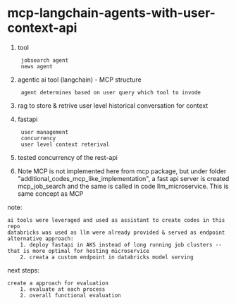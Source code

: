 # mcp-langchain-agents-with-user-context-api

1. tool
   
        jobsearch agent 
        news agent  
3. agentic ai tool (langchain) - MCP structure
   
        agent determines based on user query which tool to invode 
5. rag to store & retrive user level historical conversation for context 
6. fastapi
   
        user management
        concurrency 
        user level context reterival 
 
8. tested concurrency of the rest-api
9. Note MCP is not implemented here from mcp package, but under folder "additional_codes_mcp_like_implementation", a fast api server is created mcp_job_search and the same is called in code llm_microservice. This is same concept as MCP 

note: 

    ai tools were leveraged and used as assistant to create codes in this repo 
    databricks was used as llm were already provided & served as endpoint 
    alternative approach: 
        1. deploy fastapi in AKS instead of long running job clusters -- that is more optimal for hosting microservice 
        2. creata a custom endpoint in databricks model serving
    
next steps: 

    create a approach for evaluation 
        1. evaluate at each process 
        2. overall functional evaluation 
